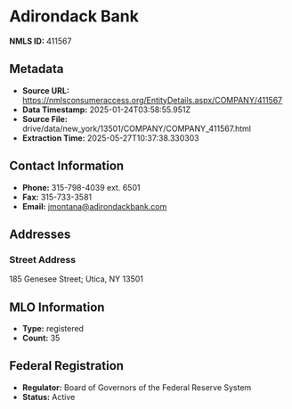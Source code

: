 # Adirondack Bank

**NMLS ID:** 411567

## Metadata
- **Source URL:** https://nmlsconsumeraccess.org/EntityDetails.aspx/COMPANY/411567
- **Data Timestamp:** 2025-01-24T03:58:55.951Z
- **Source File:** drive/data/new_york/13501/COMPANY/COMPANY_411567.html
- **Extraction Time:** 2025-05-27T10:37:38.330303

## Contact Information
- **Phone:** 315-798-4039 ext. 6501
- **Fax:** 315-733-3581
- **Email:** jmontana@adirondackbank.com

## Addresses
### Street Address
185 Genesee Street; Utica, NY 13501

## MLO Information
- **Type:** registered
- **Count:** 35

## Federal Registration
- **Regulator:** Board of Governors of the Federal Reserve System
- **Status:** Active
